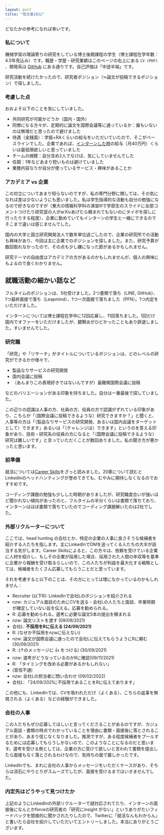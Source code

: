 ```yaml
---
layout: post
title: "怪文書2022"
---
```


どなたかの参考になれば幸いです。

### 私について

機械学習の理論寄りの研究をしている博士後期課程の学生（博士課程在学年数：4.5年見込み）です。職歴・学歴・研究業績はこのページの右上にある `CV (PDF)` 、開発系は [GitHub](https://github.com/nzw0301) にある通りです。自己評価は「中途半端」です。

研究活動を続けたかったので、研究者ポジション（≒論文が投稿できるポジション）で探しました。

### 考慮した点

おおよそ以下のことを気にしていました。

- 共同研究が可能かどうか（国内・国外）
- 同僚になる方々が、定期的に論文を国際会議等に通っているか：誰もいないのは無理だと思ったので避けました
- 待遇（金銭面）：学振+RAくらいの給与をいただいていたので、そこがベースラインでした。企業であれば、[インターンした時](https://nzw0301.github.io/2017/09/td_intern)の給与（月40万円）くらいは最低限欲しいと思っていました
- チームの規模：自分含め2人でなけば、気にしていませんでした
- 任期：1年などあまり短いものは避けていました
- 業務内容なりが自分が使っているサービス・興味があることか

### アカデミア vs 企業

この対立についてあまり知らないのですが、私の専門分野に関しては、その気になれば差は少ないようにも思いました。私は学生指導的な活動も自分の勉強になるので好きなのですが（東大の情報科学科の演習Ⅲで学部生のスライドに全部コメントつけたり研究室の人がarXivあげたら頼まれてもないのにタイポを探しに行ったりする程度）、企業に勤めていてもインターンの学生と一緒にできるのでそこまで違いは感じませんでした。

国内の大学と国立研究開発法人で数年単位過ごしたので、企業の研究所での活動も興味があり、今回は主に企業でのポジションを探しました。また、研究予算が数回取れなかったので、その点も少し嫌になった節があるかもしれません。

研究テーマの自由度はアカデミアの方があるのかもしれませんが、個人の興味にもよるので良くわかりません。

## 就職活動の細かい話など

フルタイムのポジションは、5社受けました。2つ書類で落ち（LINE, GitHub）、1つ最終面接で落ち（Leapmind）、1つ一次面接で落ちました（PFN）。1つ内定をいただけました。

インターンについては博士課程在学中に12回応募し、11回落ちました。1回だけ国内でオファーをいただけましたが、腱鞘炎がひどかったこともあり辞退しました。すいませんでした。

### 研究職

「研究」や「リサーチ」がタイトルについているポジションは、どのレベルの研究ができるかが様々で、

- 製品なりサービスの研究開発
- 国内会議に投稿
- （あんまりこの表現好きではないんですが）最難関国際会議に投稿

などのバリエーションがある印象を持ちました。自分は一番最後で探していました。

この辺りの認識は人事の方、社員の方、役員の方で認識がずれている印象があり、こちらが「（国際会議に投稿できるような）研究できますか？」と聞くと、人事等の方は「（製品なりサービスの研究開発、あるいは国内会議をターゲットとして）できます」あるいは「（チャレンジは）できます」というのを答える印象があり、技術・研究系の役員の方になると「（国際会議に投稿できるような）研究は難しいです」と言っていただくことが数回ありました。私の聞き方が悪かったと思います。

### 前準備

就活については[Career Skills](https://amzn.to/36OJRtP)をざっと読みました。20章について読むとLinkedinのヘッドハンティングが誉めてきても、むやみに期待しなくなるのでおすすめです。

コーディング課題の勉強も少しした時期がありましたが、研究職度合いが強いほど聞かれない傾向があったのと、フルタイムの半分くらいは書類で落ちており、インターンはほぼ書類で落ちていたのでコーディング課題解いたのは2社でした。

### 外部リクルーターについて

ここでは、head hunting の会社とか、特定の企業の人事に良さそうな候補者を紹介する人たちを指します。主にLinkedInでDMを送ってくる人たちの大半が該当する気がします。Career Skillsによると、この方々は、依頼を受けている企業に人材を紹介し、もしその企業が採用した場合、採用された人間の年収等を基準に企業から報酬を受け取るらしいので、この人たちが利益を最大化する戦略としては、候補者をたくさん応募してもらうことだと思っています。

それを考慮すると以下のことは、その方にとっては理になかっているのかもしれません：

- Recruiter (以下R): LinkedInで会社Lのポジションを紹介される
- nzw: カジュアル面談のためにCVを送る・会社Lの人たちと面談、卒業時期が確定していない旨を伝える。応募を勧められる。
- R: 応募を勧められる。選考に必要な論文5本の提出を頼まれる
- nzw: 論文リストを渡す (09/09/2021)
- 会社L: **不採用をRに伝える (24/09/2021)**
- R: (なぜか不採用をnzwに伝えない)
- nzw: 論文が国際会議に通ったので会社Lに伝えてもらうようにRに頼む (30/09/2021)
- R: :(↑のメッセージに 👍 をつける) (30/09/2021)
- nzw: 選考がどうなっているのかRに確認(09/11/2021)
- R: 「タイミングを改める必要があるかもしれない」
- (音信不通)
- nzw: 会社Lの担当者に問い合わせ (09/02/2022)
- 会社L: 「24/09/2021に不採用であることをRに伝えてあります」

この他にも、LinkedInでは、CVを吸われただけ（よくある）、こちらの返事を無視される（よくある）などの経験ができました。

### 会社の人事

この人たちもぜひ応募してほしいと言ってくださることがあるのですが、カジュアル面談・書類の時点でわかっていることを理由に書類・面接後に落とされることがあり、あまり信じなくなりました。推測ですが、ある程度候補者をプールするためには応募してもらうしかないので、このようなことになるのだと思います。選考を受ける側としては、企業の方に受けて欲しいと言われて書類を提出したら面接もなく落とされるわけなので、気持ちの面で厳しかったです。

LinkedInでも、まれに会社の人事からメッセージをいただくケースがあり、そちらは流石にやりとりがスムーズでしたが、面接を受けるまではいきませんでした。

### 内定先はどうやって見つけたか

上記のようにLinkedInの外部リクルーターで謎対応されてたり、インターンの面接後になんとかforceの研究者の「研究にinsight がない」というありがたいフィードバックを間接的に聞かされたりしたので、Twitterに「就活なんもわからん」と書いたら会社を紹介していただいてエントリーしました。本当にありがとうございます。
